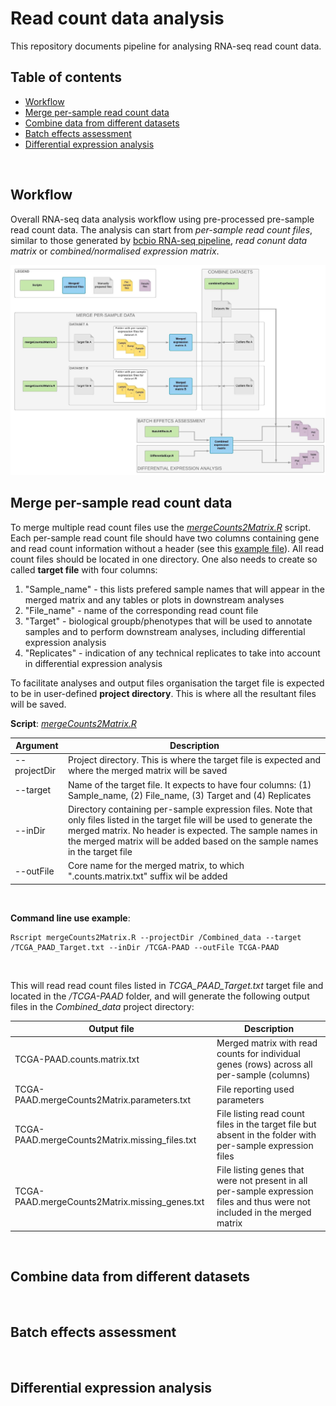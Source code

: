 # Read count data analysis

This repository documents pipeline for analysing RNA-seq read count data.


## Table of contents

<!-- vim-markdown-toc GFM -->
* [Workflow](#workflow)
* [Merge per-sample read count data](#merge-per-sample-read-count-data)
* [Combine data from different datasets](#combine-data-from-different-datasets)
* [Batch effects assessment](#batch-effects-assessment)
* [Differential expression analysis](#differential-expression-analysis)

<!-- vim-markdown-toc -->
<br>

## Workflow

Overall RNA-seq data analysis workflow using pre-processed pre-sample read count data. The analysis can start from *per-sample read count files*, similar to those generated by [bcbio RNA-seq pipeline](https://bcbio-nextgen.readthedocs.io/en/latest/contents/pipelines.html#rna-seq), *read conunt data matrix* or *combined/normalised expression matrix*.

![Read count data analysis workflow](../../img/RNA-seq_data_analysis_workflow.jpeg?raw=true "Read count data analysis workflow")


## Merge per-sample read count data

To merge multiple read count files use the *[mergeCounts2Matrix.R](https://github.com/umccr/RNA-seq-analysis/blob/z_score/bam/featurecount/mergeCounts2Matrix.R)* script. Each per-sample read count file should have two columns containing gene and read count information without a header (see this [example file](TCGA-PAAD/TCGA-2J-AAB1-01A-11R-A41B-07.htseq.counts)). All read count files should be located in one directory. One also needs to create so called **target file** with four columns:

1. "Sample_name" - this lists prefered sample names that will appear in the merged matrix and any tables or plots in downstream analyses
2. "File_name" - name of the corresponding read count file
3. "Target" - biological groupb/phenotypes that will be used to annotate samples and to perform downstream analyses, including differential expression analysis
4. "Replicates" - indication of any technical replicates to take into account in differential expression analysis 


To facilitate analyses and output files organisation the target file is expected to be in user-defined **project directory**. This is where all the resultant files will be saved.


**Script**: *[mergeCounts2Matrix.R](https://github.com/umccr/RNA-seq-analysis/blob/z_score/bam/featurecount/mergeCounts2Matrix.R)*

Argument | Description
------------ | ------------
--projectDir | Project directory. This is where the target file is expected and where the merged matrix will be saved
--target | Name of the target file. It expects to have four columns: (1) Sample_name, (2) File_name, (3) Target and (4) Replicates
--inDir | Directory containing per-sample expression files. Note that only files listed in the target file will be used to generate the merged matrix. No header is expected. The sample names in the merged matrix will be added based on the sample names in the target file
--outFile | Core name for the merged matrix, to which ".counts.matrix.txt" suffix wil be added 
<br />

**Command line use example**:

```
Rscript mergeCounts2Matrix.R --projectDir /Combined_data --target /TCGA_PAAD_Target.txt --inDir /TCGA-PAAD --outFile TCGA-PAAD
```
<br>

This will read read count files listed in *TCGA_PAAD_Target.txt* target file and located in the */TCGA-PAAD* folder, and will generate the following output files in the *Combined_data* project directory:

Output file | Description
------------ | -----------
TCGA-PAAD.counts.matrix.txt | Merged matrix with read counts for individual genes (rows) across all per-sample (columns)
TCGA-PAAD.mergeCounts2Matrix.parameters.txt | File reporting used parameters
TCGA-PAAD.mergeCounts2Matrix.missing_files.txt | File listing read count files in the target file but absent in the folder with per-sample expression files
TCGA-PAAD.mergeCounts2Matrix.missing_genes.txt | File listing genes that were not present in all per-sample expression files and thus were not included in the merged matrix
<br />


## Combine data from different datasets

<br>

## Batch effects assessment

<br>

## Differential expression analysis

<br>
